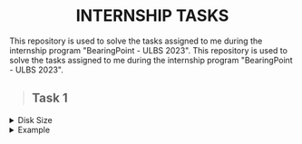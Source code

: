 <h1 align = "center"> INTERNSHIP TASKS </h1>
This repository is used to solve the tasks assigned to me during the internship program "BearingPoint - ULBS 2023".
This repository is used to solve the tasks assigned to me during the internship program "BearingPoint - ULBS 2023".

> ## Task 1

<details>
  <summary>Disk Size</summary>

![task-1](disk-size/task-1.png)

</details>

<details>
  <summary>Example</summary>

<video src="disk-size/test.mp4" controls title="Title"></video>

</details>
